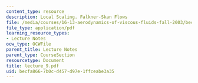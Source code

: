 ```yaml
---
content_type: resource
description: Local Scaling. Falkner-Skan Flows
file: /media/courses/16-13-aerodynamics-of-viscous-fluids-fall-2003/becfa8667b0cd457d97e1ffceabe3a35_lecture_9.pdf
file_type: application/pdf
learning_resource_types:
- Lecture Notes
ocw_type: OCWFile
parent_title: Lecture Notes
parent_type: CourseSection
resourcetype: Document
title: lecture_9.pdf
uid: becfa866-7b0c-d457-d97e-1ffceabe3a35
---
```

